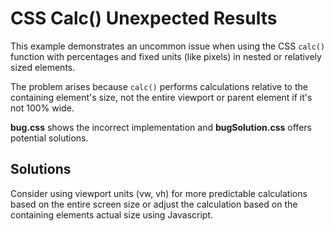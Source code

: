 # CSS Calc() Unexpected Results
This example demonstrates an uncommon issue when using the CSS `calc()` function with percentages and fixed units (like pixels) in nested or relatively sized elements.

The problem arises because `calc()` performs calculations relative to the containing element's size, not the entire viewport or parent element if it's not 100% wide.

**bug.css** shows the incorrect implementation and **bugSolution.css** offers potential solutions.

## Solutions
Consider using viewport units (vw, vh) for more predictable calculations based on the entire screen size or adjust the calculation based on the containing elements actual size using Javascript.